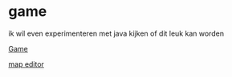 # game

ik wil even experimenteren met java
kijken of dit leuk kan worden 


<a href="https://maikel999.github.io/game/index.html)">Game</a>

<a href="https://maikel999.github.io/game/map_editor/map_editor.html">map editor</a>


